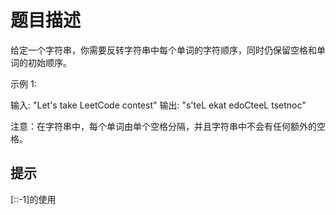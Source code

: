 # 题目描述

给定一个字符串，你需要反转字符串中每个单词的字符顺序，同时仍保留空格和单词的初始顺序。

示例 1:

输入: "Let's take LeetCode contest"
输出: "s'teL ekat edoCteeL tsetnoc" 

注意：在字符串中，每个单词由单个空格分隔，并且字符串中不会有任何额外的空格。


## 提示

[::-1]的使用
